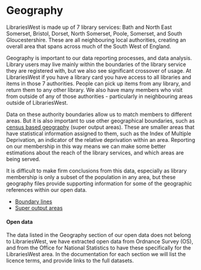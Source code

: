 Geography
=========

LibrariesWest is made up of 7 library services: Bath and North East Somerset, Bristol, Dorset, North Somerset, Poole, Somerset, and South Gloucestershire. These are all neighbouring local authorities, creating an overall area that spans across much of the South West of England.

Geography is important to our data reporting processes, and data analysis. Library users may live mainly within the boundaries of the library service they are registered with, but we also see significant crossover of usage. At LibrariesWest if you have a library card you have access to all libraries and items in those 7 authorities. People can pick up items from any library, and return them to any other library. We also have many members who visit from outside of any of those authorities - particularly in neighbouring areas outside of LibrariesWest.

Data on these authority boundaries allow us to match members to different areas. But it is also important to use other geographical boundaries, such as [census based geography](https://www.ons.gov.uk/methodology/geography/ukgeographies/censusgeography) (super output areas). These are smaller areas that have statistical information assigned to them, such as the Index of Multiple Deprivation, an indicator of the relative deprivation within an area. Reporting on our membership in this way means we can make some better estimations about the reach of the library services, and which areas are being served.

It is difficult to make firm conclusions from this data, especially as library membership is only a subset of the population in any area, but these geography files provide supporting information for some of the geographic references within our open data.

- [Boundary lines](./boundary-lines.md)
- [Super output areas](./soas.md)

#### Open data

The data listed in the Geography section of our open data does not belong to LibrariesWest, we have extracted open data from Ordnance Survey (OS), and from the Office for National Statistics to have these specifically for the LibrariesWest area. In the documentation for each section we will list the licence terms, and provide links to the full datasets.
